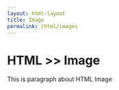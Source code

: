 ```yaml
---
layout: html-layout
title: Image
permalink: /html/images
---
```



# HTML >> Image
This is paragraph about HTML Image